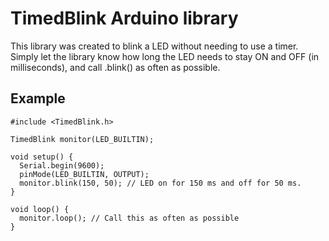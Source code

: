 # TimedBlink Arduino library

This library was created to blink a LED without needing to use a timer.
Simply let the library know how long the LED needs to stay ON and OFF (in
milliseconds), and call .blink() as often as possible.

## Example ##

    #include <TimedBlink.h>

    TimedBlink monitor(LED_BUILTIN);

    void setup() {
      Serial.begin(9600);
      pinMode(LED_BUILTIN, OUTPUT);
      monitor.blink(150, 50); // LED on for 150 ms and off for 50 ms.
    }

    void loop() {
      monitor.loop(); // Call this as often as possible
    }
